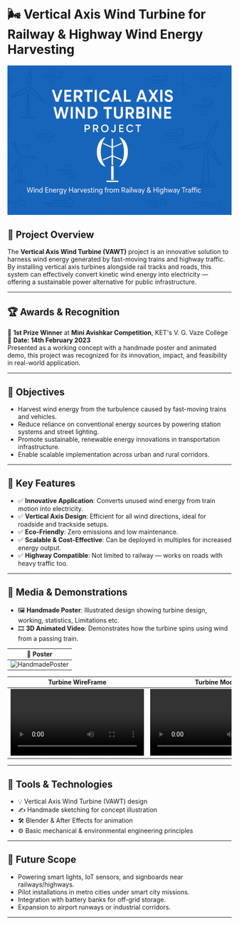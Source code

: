 # 🌬️ Vertical Axis Wind Turbine for Railway & Highway Wind Energy Harvesting

![Project Banner](Images/Vertical_axis_banner.png) <!-- Replace with your banner image if available -->

## 📌 Project Overview

The **Vertical Axis Wind Turbine (VAWT)** project is an innovative solution to harness wind energy generated by fast-moving trains and highway traffic. By installing vertical axis turbines alongside rail tracks and roads, this system can effectively convert kinetic wind energy into electricity — offering a sustainable power alternative for public infrastructure.

---

## 🏆 Awards & Recognition

🥇 **1st Prize Winner** at **Mini Avishkar Competition**, KET's V. G. Vaze College  
📅 **Date: 14th February 2023**
<br>
Presented as a working concept with a handmade poster and animated demo, this project was recognized for its innovation, impact, and feasibility in real-world application.
<!--
🏆 Awards & Recognition
🥇 1st Prize Winner at Mini Avishkar Competition, KET's V. G. Vaze College
📅 Date: 14th February 2023
Presented with a handmade poster and animated demo, this project was recognized for its innovation, impact, and feasibility in real-world application.-->
---

## 🎯 Objectives

- Harvest wind energy from the turbulence caused by fast-moving trains and vehicles.
- Reduce reliance on conventional energy sources by powering station systems and street lighting.
- Promote sustainable, renewable energy innovations in transportation infrastructure.
- Enable scalable implementation across urban and rural corridors.

---

## 🚀 Key Features

- ✅ **Innovative Application**: Converts unused wind energy from train motion into electricity.
- ✅ **Vertical Axis Design**: Efficient for all wind directions, ideal for roadside and trackside setups.
- ✅ **Eco-Friendly**: Zero emissions and low maintenance.
- ✅ **Scalable & Cost-Effective**: Can be deployed in multiples for increased energy output.
- ✅ **Highway Compatible**: Not limited to railway — works on roads with heavy traffic too.

---

## 🎥 Media & Demonstrations

- 🖼️ **Handmade Poster**: Illustrated design showing turbine design, working, statistics, Limitations etc.
- 🎞️ **3D Animated Video**: Demonstrates how the turbine spins using wind from a passing train.

| 🧾 Poster |
|--------------------|
| ![HandmadePoster](Images/Poster.jpg) |

Turbine WireFrame |  Turbine Model | Turbine Animation
:-------------------------:|:------------------------:|:-------------------------:
<video src="wired_frame_Turbine.mp4"> |  <video src="ModelRender.mp4">|  <video src="TurbineAnimation.mp4">


---

## 🧰 Tools & Technologies

- 💡 Vertical Axis Wind Turbine (VAWT) design
- ✍️ Handmade sketching for concept illustration
- 🛠 Blender & After Effects for animation
- ⚙️ Basic mechanical & environmental engineering principles

---

## 🌱 Future Scope

- Powering smart lights, IoT sensors, and signboards near railways/highways.
- Pilot installations in metro cities under smart city missions.
- Integration with battery banks for off-grid storage.
- Expansion to airport runways or industrial corridors.

---

